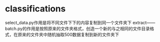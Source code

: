 # classifications
select_data.py作用是将不同文件下下的内容复制到同一个文件夹下
extract——batch.py的作用是按照原来的文件夹格式，创造一个新的与之相同的文件目录格式，在原来的文件夹中随机抽取500数据复制到新的文件夹下
